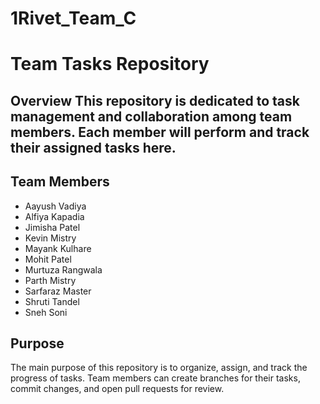 # 1Rivet_Team_C
# Team Tasks Repository 
## Overview This repository is dedicated to task management and collaboration among team members. Each member will perform and track their assigned tasks here. 
## Team Members 
- Aayush Vadiya
- Alfiya Kapadia
- Jimisha Patel
- Kevin Mistry
- Mayank Kulhare
- Mohit Patel
- Murtuza Rangwala
- Parth Mistry
- Sarfaraz Master
- Shruti Tandel
- Sneh Soni
## Purpose 
The main purpose of this repository is to organize, assign, and track the progress of tasks. Team members can create branches for their tasks, commit changes, and open pull requests for review. 
